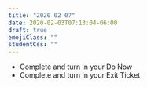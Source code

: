 ```yaml
---
title: "2020 02 07"
date: 2020-02-03T07:13:04-06:00
draft: true
emojiClass: ""
studentCss: ""
---
```


- Complete and turn in your Do Now
- Complete and turn in your Exit Ticket